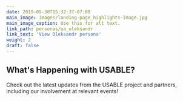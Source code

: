 ```yaml
---
date: 2019-05-30T15:32:37-07:00
main_image: images/landing-page_highlights-image.jpg
main_image_caption: Use this for alt text. 
link_path: personas/ua_oleksandr
link_text: 'View Oleksandr persona'
weight: 2
draft: false
---
```


<h2>What's Happening with <span class="orange">USABLE</span>?</h2>
<p>Check out the latest updates from the <span class="orange">USABLE</span> project and partners, including our involvement at relevant events!</p>
